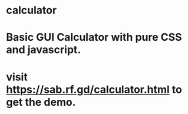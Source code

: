 # calculator
# Basic GUI Calculator with pure CSS and javascript.
# visit https://sab.rf.gd/calculator.html to get the demo.
